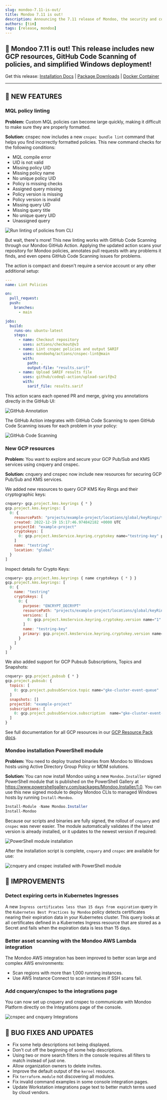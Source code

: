 ```yaml
---
slug: mondoo-7.11-is-out/
title: Mondoo 7.11 is out!
description: Announcing the 7.11 release of Mondoo, the security and compliance platform that prioritizes risks that matter most in your infrastructure.
authors: [tim]
tags: [release, mondoo]
---
```


## 🥳 Mondoo 7.11 is out! This release includes new GCP resources, GitHub Code Scanning of policies, and simplified Windows deployment!

Get this release: [Installation Docs](/cnspec/) | [Package Downloads](https://releases.mondoo.com/mondoo/) | [Docker Container](https://hub.docker.com/r/mondoo/client)

---

## 🎉 NEW FEATURES

### MQL policy linting

**Problem:** Custom MQL policies can become large quickly, making it difficult to make sure they are properly formatted.

**Solution:** cnspec now includes a new `cnspec bundle lint` command that helps you find incorrectly formatted policies. This new command checks for the following conditions:

- MQL compile error
- UID is not valid
- Missing policy UID
- Missing policy name
- No unique policy UID
- Policy is missing checks
- Assigned query missing
- Policy version is missing
- Policy version is invalid
- Missing query UID
- Missing query title
- No unique query UID
- Unassigned query

![Run linting of policies from CLI](/img/releases/2023-01-03-mondoo-7.11-is-out/cnspec_bundle_lint.png)

But wait, there's more! This new linting works with GitHub Code Scanning through our Mondoo GitHub Action. Applying the updated action scans your repository for Mondoo policies, annotates pull requests with any problems it finds, and even opens GitHub Code Scanning issues for problems.

The action is compact and doesn't require a service account or any other additional setup:

```yaml
---
name: Lint Policies

on:
  pull_request:
  push:
    branches:
      - main

jobs:
  build:
    runs-on: ubuntu-latest
    steps:
      - name: Checkout repository
        uses: actions/checkout@v3
      - name: Lint cnspec policies and output SARIF
        uses: mondoohq/actions/cnspec-lint@main
        with:
          path: .
          output-file: "results.sarif"
      - name: Upload SARIF results file
        uses: github/codeql-action/upload-sarif@v2
        with:
          sarif_file: results.sarif
```

This action scans each opened PR and merge, giving you annotations directly in the GitHub UI:

![GitHub Annotation](/img/releases/2023-01-03-mondoo-7.11-is-out/annotation.png)

The GitHub Action integrates with GitHub Code Scanning to open GitHub Code Scanning issues for each problem in your policy:

![GitHub Code Scanning](/img/releases/2023-01-03-mondoo-7.11-is-out/code_scanning.png)

### New GCP resources

**Problem:** You want to explore and secure your GCP Pub/Sub and KMS services using cnquery and cnspec.

**Solution:** cnquery and cnspec now include new resources for securing GCP Pub/Sub and KMS services.

We added new resources to query GCP KMS Key Rings and their cryptographic keys:

```javascript
cnquery> gcp.project.kms.keyrings { * }
gcp.project.kms.keyrings: [
  0: {
    resourcePath: "projects/example-project/locations/global/keyRings/testring"
    created: 2022-12-19 15:17:46.974842182 +0000 UTC
    projectId: "example-project"
    cryptokeys: [
      0: gcp.project.kmsService.keyring.cryptokey name="testring-key" purpose="ENCRYPT_DECRYPT"
    ]
    name: "testring"
    location: "global"
  }
]
```

Inspect details for Crypto Keys:

```javascript
cnquery> gcp.project.kms.keyrings { name cryptokeys { * } }
gcp.project.kms.keyrings: [
  0: {
    name: "testring"
    cryptokeys: [
      0: {
        purpose: "ENCRYPT_DECRYPT"
        resourcePath: "projects/example-project/locations/global/keyRings/testring/cryptoKeys/testring-key"
        versions: [
          0: gcp.project.kmsService.keyring.cryptokey.version name="1" state="ENABLED"
        ]
        name: "testring-key"
        primary: gcp.project.kmsService.keyring.cryptokey.version name="1" state="ENABLED"
      }
    ]
  }
]
```

We also added support for GCP Pubsub Subscriptions, Topics and Snapshots:

```javascript
cnquery> gcp.project.pubsub { * }
gcp.project.pubsub: {
  topics: [
    0: gcp.project.pubsubService.topic name="gke-cluster-event-queue"
  ]
  snapshots: []
  projectId: "example-project"
  subscriptions: [
    0: gcp.project.pubsubService.subscription  name="gke-cluster-event-queue-subscription"
  ]
}
```

See full documentation for all GCP resources in our [GCP Resource Pack docs](/mql/resources/gcp-pack/).

### Mondoo installation PowerShell module

**Problem:** You need to deploy trusted binaries from Mondoo to Windows hosts using Active Directory Group Policy or MDM solutions.

**Solution:** You can now install Mondoo using a new `Mondoo.Installer` signed PowerShell module that is published on the PowerShell Gallery at https://www.powershellgallery.com/packages/Mondoo.Installer/1.0. You can use this new signed module to deploy Mondoo CLIs to managed Windows hosts by running `Install-Mondoo`.

```powershell
Install-Module -Name Mondoo.Installer
Install-Mondoo
```

Because our scripts and binaries are fully signed, the rollout of `cnquery` and `cnspec` was never easier. The module automatically validates if the latest version is already installed, or it updates to the newest version if required:

![PowerShell module installation](/img/releases/2023-01-03-mondoo-7.11-is-out/pwsh_module_install.png)

After the installation script is complete, `cnquery` and `cnspec` are available for use:

![cnquery and cnspec installed with PowerShell module](/img/releases/2023-01-03-mondoo-7.11-is-out/pwsh_module_version.png)

## 🧹 IMPROVEMENTS

### Detect expiring certs in Kubernetes Ingresses

A new `Ingress certificates less than 15 days from expiration` query in the `Kubernetes Best Practices by Mondoo` policy detects certificates nearing their expiration data in your Kubernetes cluster. This query looks at all certificates defined in a Kubernetes Ingress resource that are stored as a Secret and fails when the expiration data is less than 15 days.

### Better asset scanning with the Mondoo AWS Lambda integration

The Mondoo AWS integration has been improved to better scan large and complex AWS environments:

- Scan regions with more than 1,000 running instances.
- Use AWS Instance Connect to scan instances if SSH scans fail.

### Add cnquery/cnspec to the integrations page

You can now set up cnquery and cnspec to communicate with Mondoo Platform directly on the Integrations page of the console.

![cnspec and cnquery Integrations](/img/releases/2023-01-03-mondoo-7.11-is-out/integrations.png)

## 🐛 BUG FIXES AND UPDATES

- Fix some help descriptions not being displayed.
- Don't cut off the beginning of some help descriptions.
- Using two or more search filters in the console requires all filters to match instead of just one.
- Allow organization owners to delete invites.
- Improve the default output of the `kernel` resource.
- Fix `terraform.module` not discovering all modules.
- Fix invalid command examples in some console integration pages.
- Update Workstation integrations page text to better match terms used by cloud vendors.
